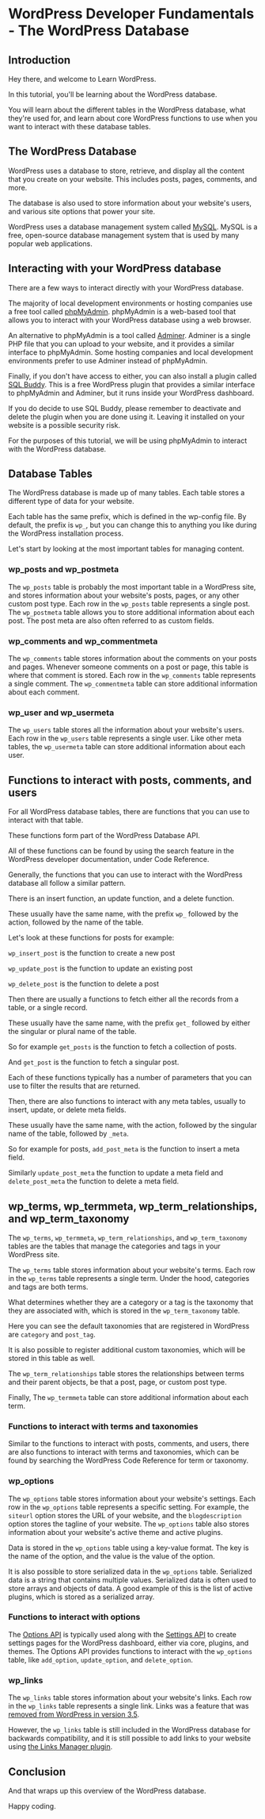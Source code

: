 # WordPress Developer Fundamentals - The WordPress Database

<!-- 
This area is for general notes about the tutorial script, and does not to be recorded in the final audio/video.
PHP script to be used in the tutorial https://gist.github.com/jonathanbossenger/d96520acd6225ea969f091752a3bca8b
Any linked URLS do not need to be read out, as they will be displayed on screen.
Headings do not need to be read out, as they will be displayed on screen.
When reading things like function names or table names, it's not required to read out the _'s. So wp_posts can be read as "wp posts".
-->

## Introduction

Hey there, and welcome to Learn WordPress.

In this tutorial, you'll be learning about the WordPress database. 

You will learn about the different tables in the WordPress database, what they're used for, and learn about core WordPress functions to use when you want to interact with these database tables.

## The WordPress Database

WordPress uses a database to store, retrieve, and display all the content that you create on your website. This includes posts, pages, comments, and more. 

The database is also used to store information about your website's users, and various site options that power your site.

WordPress uses a database management system called [MySQL](https://www.mysql.com/). MySQL is a free, open-source database management system that is used by many popular web applications.

## Interacting with your WordPress database

There are a few ways to interact directly with your WordPress database. 
 
The majority of local development environments or hosting companies use a free tool called [phpMyAdmin](https://www.phpmyadmin.net/). phpMyAdmin is a web-based tool that allows you to interact with your WordPress database using a web browser.

An alternative to phpMyAdmin is a tool called [Adminer](https://www.adminer.org/). Adminer is a single PHP file that you can upload to your website, and it provides a similar interface to phpMyAdmin. Some hosting companies and local development environments prefer to use Adminer instead of phpMyAdmin.

Finally, if you don't have access to either, you can also install a plugin called [SQL Buddy](https://wordpress.org/plugins/sql-buddy/). This is a free WordPress plugin that provides a similar interface to phpMyAdmin and Adminer, but it runs inside your WordPress dashboard.

If you do decide to use SQL Buddy, please remember to deactivate and delete the plugin when you are done using it. Leaving it installed on your website is a possible security risk.

For the purposes of this tutorial, we will be using phpMyAdmin to interact with the WordPress database.

## Database Tables

The WordPress database is made up of many tables. Each table stores a different type of data for your website. 

Each table has the same prefix, which is defined in the wp-config file. By default, the prefix is `wp_`, but you can change this to anything you like during the WordPress installation process.

Let's start by looking at the most important tables for managing content. 

### wp_posts and wp_postmeta

The `wp_posts` table is probably the most important table in a WordPress site, and stores information about your website's posts, pages, or any other custom post type. Each row in the `wp_posts` table represents a single post. The `wp_postmeta` table allows you to store additional information about each post. The post meta are also often referred to as custom fields.

### wp_comments and wp_commentmeta

The `wp_comments` table stores information about the comments on your posts and pages. Whenever someone comments on a post or page, this table is where that comment is stored. Each row in the `wp_comments` table represents a single comment. The `wp_commentmeta` table can store additional information about each comment.

### wp_user and wp_usermeta

The `wp_users` table stores all the information about your website's users. Each row in the `wp_users` table represents a single user. Like other meta tables, the `wp_usermeta` table can store additional information about each user.

## Functions to interact with posts, comments, and users

For all WordPress database tables, there are functions that you can use to interact with that table. 

These functions form part of the WordPress Database API.

All of these functions can be found by using the search feature in the WordPress developer documentation, under Code Reference.

Generally, the functions that you can use to interact with the WordPress database all follow a similar pattern.

There is an insert function, an update function, and a delete function.

These usually have the same name, with the prefix `wp_` followed by the action, followed by the name of the table.

Let's look at these functions for posts for example: 

`wp_insert_post` is the function to create a new post

`wp_update_post` is the function to update an existing post

`wp_delete_post` is the function to delete a post

Then there are usually a functions to fetch either all the records from a table, or a single record.

These usually have the same name, with the prefix `get_` followed by either the singular or plural name of the table.

So for example `get_posts` is the function to fetch a collection of posts.

And `get_post` is the function to fetch a singular post.

Each of these functions typically has a number of parameters that you can use to filter the results that are returned.

Then, there are also functions to interact with any meta tables, usually to insert, update, or delete meta fields.

These usually have the same name, with the action, followed by the singular name of the table, followed by `_meta`.

So for example for posts, `add_post_meta` is the function to insert a meta field. 

Similarly `update_post_meta` the function to update a meta field and `delete_post_meta` the function to delete a meta field.

## wp_terms, wp_termmeta, wp_term_relationships, and wp_term_taxonomy

The `wp_terms`, `wp_termmeta`, `wp_term_relationships`, and `wp_term_taxonomy` tables are the tables that manage the categories and tags in your WordPress site.

The `wp_terms` table stores information about your website's terms. Each row in the `wp_terms` table represents a single term. Under the hood, categories and tags are both terms. 

What determines whether they are a category or a tag is the taxonomy that they are associated with, which is stored in the `wp_term_taxonomy` table. 

Here you can see the default taxonomies that are registered in WordPress are `category` and `post_tag`. 

It is also possible to register additional custom taxonomies, which will be stored in this table as well.

The `wp_term_relationships` table stores the relationships between terms and their parent objects, be that a post, page, or custom post type.

Finally, The `wp_termmeta` table can store additional information about each term.

### Functions to interact with terms and taxonomies

Similar to the functions to interact with posts, comments, and users, there are also functions to interact with terms and taxonomies, which can be found by searching the WordPress Code Reference for term or taxonomy.

### wp_options

The `wp_options` table stores information about your website's settings. Each row in the `wp_options` table represents a specific setting. For example, the `siteurl` option stores the URL of your website, and the `blogdescription` option stores the tagline of your website. The `wp_options` table also stores information about your website's active theme and active plugins. 

Data is stored in the `wp_options` table using a key-value format. The key is the name of the option, and the value is the value of the option. 

It is also possible to store serialized data in the `wp_options` table. Serialized data is a string that contains multiple values. Serialized data is often used to store arrays and objects of data. A good example of this is the list of active plugins, which is stored as a serialized array. 

### Functions to interact with options

The [Options API](https://developer.wordpress.org/apis/options/) is typically used along with the [Settings API](https://developer.wordpress.org/apis/settings/) to create settings pages for the WordPress dashboard, either via core, plugins, and themes. The Options API provides functions to interact with the `wp_options` table, like `add_option`, `update_option`, and `delete_option`.

### wp_links

The `wp_links` table stores information about your website's links. Each row in the `wp_links` table represents a single link. Links was a feature that was [removed from WordPress in version 3.5](https://core.trac.wordpress.org/ticket/21307).

However, the `wp_links` table is still included in the WordPress database for backwards compatibility, and it is still possible to add links to your website using [the Links Manager plugin](https://wordpress.org/plugins/link-manager/).

## Conclusion

And that wraps up this overview of the WordPress database. 

Happy coding.